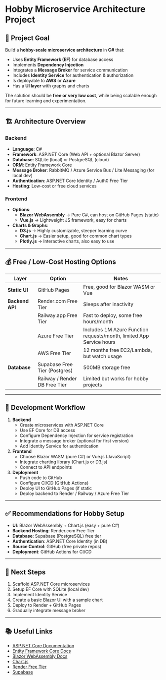 ﻿# Hobby Microservice Architecture Project

## 📌 Project Goal
Build a **hobby-scale microservice architecture** in **C#** that:
- Uses **Entity Framework (EF)** for database access
- Implements **Dependency Injection**
- Integrates a **Message Broker** for service communication
- Includes **Identity Service** for authentication & authorization
- Is deployable to **AWS** or **Azure**
- Has a **UI layer** with graphs and charts

The solution should be **free or very low cost**, while being scalable enough for future learning and experimentation.

---

## 🏗 Architecture Overview
### Backend
- **Language**: C#
- **Framework**: ASP.NET Core (Web API + optional Blazor Server)
- **Database**: SQLite (local) or PostgreSQL (cloud)
- **ORM**: Entity Framework Core
- **Message Broker**: RabbitMQ / Azure Service Bus / Lite Messaging (for local dev)
- **Authentication**: ASP.NET Core Identity / Auth0 Free Tier
- **Hosting**: Low-cost or free cloud services

### Frontend
- **Options**:
  - **Blazor WebAssembly** → Pure C#, can host on GitHub Pages (static)
  - **Vue.js** → Lightweight JS framework, easy for charts
- **Charts & Graphs**:
  - **D3.js** → Highly customizable, steeper learning curve
  - **Chart.js** → Easier setup, good for common chart types
  - **Plotly.js** → Interactive charts, also easy to use

---

## 💰 Free / Low-Cost Hosting Options
| Layer          | Option                          | Notes |
|----------------|---------------------------------|-------|
| **Static UI**  | GitHub Pages                    | Free, good for Blazor WASM or Vue |
| **Backend API**| Render.com Free Tier             | Sleeps after inactivity |
|                | Railway.app Free Tier            | Fast to deploy, some free hours/month |
|                | Azure Free Tier                  | Includes 1M Azure Function requests/month, limited App Service hours |
|                | AWS Free Tier                    | 12 months free EC2/Lambda, but watch usage |
| **Database**   | Supabase Free Tier (Postgres)    | 500MB storage free |
|                | Railway / Render DB Free Tier    | Limited but works for hobby projects |

---

## 🔄 Development Workflow
1. **Backend**
   - Create microservices with ASP.NET Core
   - Use EF Core for DB access
   - Configure Dependency Injection for service registration
   - Integrate a message broker (optional for first version)
   - Add Identity Service for authentication
2. **Frontend**
   - Choose Blazor WASM (pure C#) or Vue.js (JavaScript)
   - Integrate charting library (Chart.js or D3.js)
   - Connect to API endpoints
3. **Deployment**
   - Push code to GitHub
   - Configure CI/CD (GitHub Actions)
   - Deploy UI to GitHub Pages (if static
   - Deploy backend to Render / Railway / Azure Free Tier

---

## ✅ Recommendations for Hobby Setup
- **UI**: Blazor WebAssembly + Chart.js (easy + pure C#)
- **Backend Hosting**: Render.com Free Tier
- **Database**: Supabase (PostgreSQL) free tier
- **Authentication**: ASP.NET Core Identity (in DB)
- **Source Control**: GitHub (free private repos)
- **Deployment**: GitHub Actions for CI/CD

---

## 📅 Next Steps
1. Scaffold ASP.NET Core microservices
2. Setup EF Core with SQLite (local dev)
3. Implement Identity Service
4. Create a basic Blazor UI with a sample chart
5. Deploy to Render + GitHub Pages
6. Gradually integrate message broker

---

## 📚 Useful Links
- [ASP.NET Core Documentation](https://learn.microsoft.com/aspnet/core)
- [Entity Framework Core Docs](https://learn.microsoft.com/ef/core)
- [Blazor WebAssembly Docs](https://learn.microsoft.com/aspnet/core/blazor)
- [Chart.js](https://www.chartjs.org/)
- [Render Free Tier](https://render.com/pricing)
- [Supabase](https://supabase.com/)
